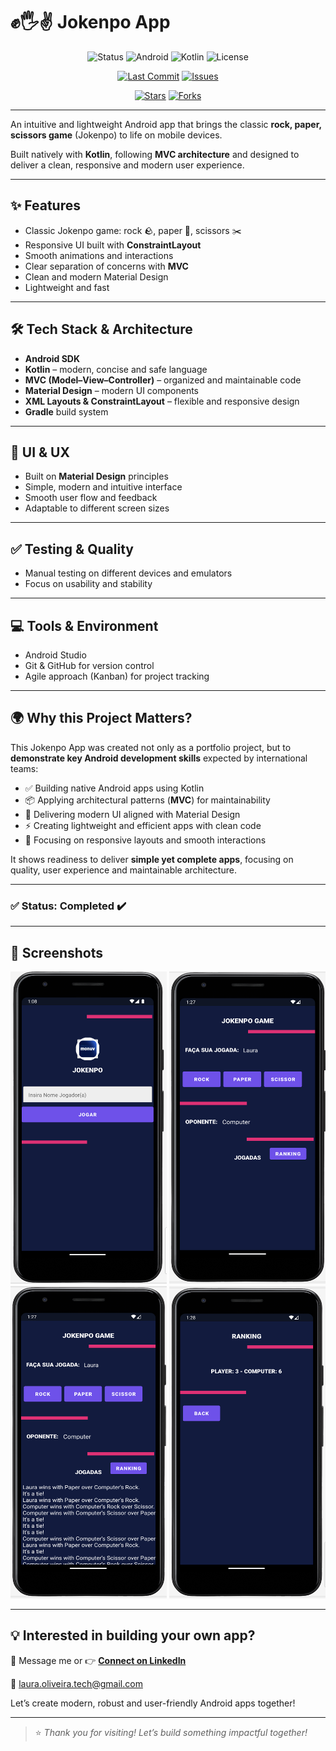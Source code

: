 # ✊🖐️✌️ Jokenpo App

<div align="center">
  
![Status](https://img.shields.io/badge/Status-Complete-brightgreen?style=plastic)
![Android](https://img.shields.io/badge/Android-OS-green?style=plastic&logo=android)
![Kotlin](https://img.shields.io/badge/Kotlin-1.9.0-purple?style=plastic&logo=kotlin)
![License](https://img.shields.io/badge/license-MIT-blue.svg?style=plastic)

</div>

<div align="center">

[![Last Commit](https://img.shields.io/github/last-commit/Laura-Oliveira/Jokenpo-App/main)](https://github.com/Laura-Oliveira/Jokenpo-App/commits/main)
[![Issues](https://img.shields.io/github/issues/Laura-Oliveira/Jokenpo-App)](https://github.com/Laura-Oliveira/Jokenpo-App/issues)

[![Stars](https://img.shields.io/github/stars/Laura-Oliveira/Jokenpo-App?style=social)](https://github.com/Laura-Oliveira/Jokenpo-App/stargazers)
[![Forks](https://img.shields.io/github/forks/Laura-Oliveira/Jokenpo-App?style=social)](https://github.com/Laura-Oliveira/Jokenpo-App/fork)

</div>

---

An intuitive and lightweight Android app that brings the classic **rock, paper, scissors game** (Jokenpo) to life on mobile devices.

Built natively with **Kotlin**, following **MVC architecture** and designed to deliver a clean, responsive and modern user experience.

---

## ✨ **Features**
- Classic Jokenpo game: rock 🪨, paper 📄, scissors ✂️
- Responsive UI built with **ConstraintLayout**
- Smooth animations and interactions
- Clear separation of concerns with **MVC**
- Clean and modern Material Design
- Lightweight and fast

---

## 🛠 **Tech Stack & Architecture**
- **Android SDK**
- **Kotlin** – modern, concise and safe language
- **MVC (Model–View–Controller)** – organized and maintainable code
- **Material Design** – modern UI components
- **XML Layouts & ConstraintLayout** – flexible and responsive design
- **Gradle** build system

---

## 🎨 **UI & UX**
- Built on **Material Design** principles
- Simple, modern and intuitive interface
- Smooth user flow and feedback
- Adaptable to different screen sizes

---

## ✅ **Testing & Quality**
- Manual testing on different devices and emulators
- Focus on usability and stability

---

## 💻 **Tools & Environment**
- Android Studio
- Git & GitHub for version control
- Agile approach (Kanban) for project tracking

---

## 🌍 **Why this Project Matters?**
This Jokenpo App was created not only as a portfolio project, but to **demonstrate key Android development skills** expected by international teams:

- ✅ Building native Android apps using Kotlin
- 📦 Applying architectural patterns (**MVC**) for maintainability
- 🎨 Delivering modern UI aligned with Material Design
- ⚡ Creating lightweight and efficient apps with clean code
- 📱 Focusing on responsive layouts and smooth interactions

It shows readiness to deliver **simple yet complete apps**, focusing on quality, user experience and maintainable architecture.

---

### ✅ Status: Completed ✔️

---

## 📱 Screenshots
<p align="center">
  <img src="./img/screen.png" width="250" height="500"/>
  <img src="./img/screen-1.png" width="250" height="500"/>
  <img src="./img/screen-2.png" width="250" height="500"/>
  <img src="./img/screen-3.png" width="250" height="500"/>
</p>

---

## 💡 Interested in building your own app?
📩 Message me or 👉 [**Connect on LinkedIn**](https://www.linkedin.com/in/laura-oliveira-mobile/)

📩 laura.oliveira.tech@gmail.com

Let’s create modern, robust and user-friendly Android apps together!

---

> ⭐ *Thank you for visiting! Let’s build something impactful together!*
